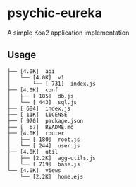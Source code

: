 # psychic-eureka

A simple Koa2 application implementation

## Usage

```
├── [4.0K]  api
│   └── [4.0K]  v1
│       └── [ 731]  index.js
├── [4.0K]  conf
│   ├── [ 185]  db.js
│   └── [ 443]  sql.js
├── [ 684]  index.js
├── [ 11K]  LICENSE
├── [ 970]  package.json
├── [  67]  README.md
├── [4.0K]  router
│   ├── [ 180]  root.js
│   └── [ 244]  user.js
├── [4.0K]  util
│   ├── [2.2K]  agg-utils.js
│   └── [ 719]  base.js
└── [4.0K]  views
    └── [2.2K]  home.ejs
```